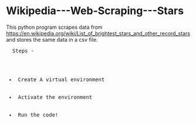 # Wikipedia---Web-Scraping---Stars


This python program scrapes data from https://en.wikipedia.org/wiki/List_of_brightest_stars_and_other_record_stars and stores the same data in a csv file.





<pre>
  Steps - 
  <ul>
    <li> Create A virtual environment </li>
    <li> Activate the environment </li>
    <li> Run the code! </li>
  </ul>
</pre>
